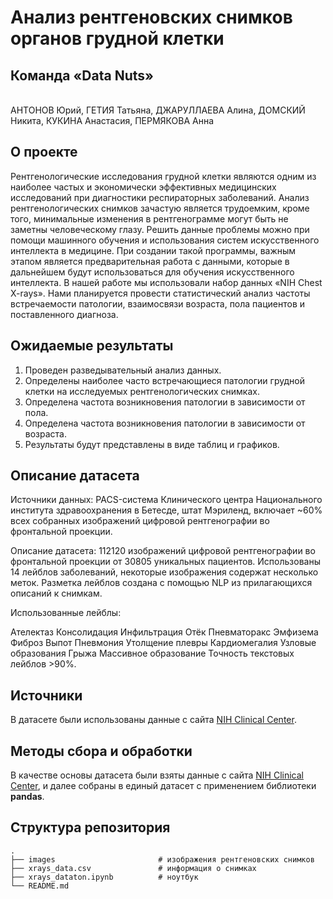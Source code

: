 # Анализ рентгеновских снимков органов грудной клетки

## Команда «Data Nuts»

\
АНТОНОВ Юрий, ГЕТИЯ Татьяна, ДЖАРУЛЛАЕВА Алина, ДОМСКИЙ Никита, КУКИНА Анастасия, ПЕРМЯКОВА Анна

## О проекте

Рентгенологические исследования грудной клетки являются одним из наиболее частых и экономически эффективных медицинских исследований при диагностики респираторных заболеваний. Анализ рентгенологических снимков зачастую является трудоемким, кроме того, минимальные изменения в рентгенограмме могут быть не заметны человеческому глазу. Решить данные проблемы можно при помощи машинного обучения и использования систем искусственного интеллекта в медицине. При создании такой программы, важным этапом является предварительная работа с данными, которые в дальнейшем будут использоваться для обучения искусственного интеллекта.
В нашей работе мы использовали набор данных «NIH Chest X-rays».
Нами планируется провести статистический анализ частоты встречаемости патологии, взаимосвязи возраста, пола пациентов и поставленного диагноза.

## Ожидаемые результаты

1. Проведен разведывательный анализ данных.
2. Определены наиболее часто встречающиеся патологии грудной клетки на исследуемых рентгенологических снимках.
3. Определена частота возникновения патологии в зависимости от пола.
4. Определена частота возникновения патологии в зависимости от возраста.
5. Результаты будут представлены в виде таблиц и графиков.

## Описание датасета

Источники данных: PACS-система Клинического центра Национального института здравоохранения в Бетесде, штат Мэриленд, включает ~60% всех собранных изображений цифровой рентгенографии во фронтальной проекции.

Описание датасета: 112120 изображений цифровой рентгенографии во фронтальной проекции от 30805 уникальных пациентов. Использованы 14 лейблов заболеваний, некоторые изображения содержат несколько меток. Разметка лейблов создана с помощью NLP из прилагающихся описаний к снимкам.

Использованные лейблы:

Ателектаз
Консолидация
Инфильтрация
Отёк
Пневматоракс
Эмфизема
Фиброз
Выпот
Пневмония
Утолщение плевры
Кардиомегалия
Узловые образования
Грыжа
Массивное образование Точность текстовых лейблов >90%.

## Источники

В датасете были использованы данные с сайта [NIH Clinical Center](https://nihcc.app.box.com/v/ChestXray-NIHCC).

## Методы сбора и обработки

В качестве основы датасета были взяты данные с сайта [NIH Clinical Center](https://nihcc.app.box.com/v/ChestXray-NIHCC), и далее собраны в единый датасет с применением библиотеки **pandas**. <br/> 

## Структура репозитория

    .
    ├── images                       # изображения рентгеновских снимков       
    ├── xrays_data.csv               # информация о снимках              
    ├── xrays_dataton.ipynb          # ноутбук
    └── README.md
